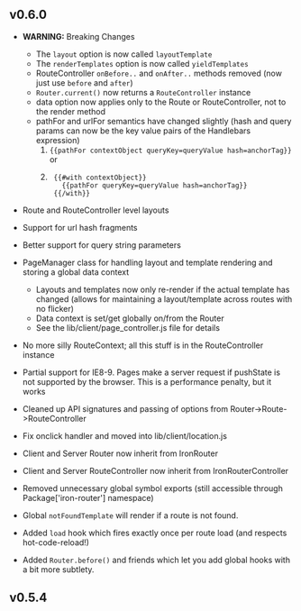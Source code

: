 ## v0.6.0

* **WARNING:** Breaking Changes
  * The `layout` option is now called `layoutTemplate`
  * The `renderTemplates` option is now called `yieldTemplates`
  * RouteController `onBefore..` and `onAfter..` methods removed (now just use
    `before` and `after`)
  * `Router.current()` now returns a `RouteController` instance
  * data option now applies only to the Route or RouteController, not to the render method
  * pathFor and urlFor semantics have changed slightly (hash and query params can now be the key value pairs of the Handlebars expression)
    1. `{{pathFor contextObject queryKey=queryValue hash=anchorTag}}`
    or
    2. ```
        {{#with contextObject}} 
          {{pathFor queryKey=queryValue hash=anchorTag}}
        {{/with}}
       ```

* Route and RouteController level layouts
* Support for url hash fragments
* Better support for query string parameters
* PageManager class for handling layout and template rendering and storing a global data context
  * Layouts and templates now only re-render if the actual template has changed (allows for maintaining a layout/template across routes with no flicker)
  * Data context is set/get globally on/from the Router
  * See the lib/client/page_controller.js file for details
* No more silly RouteContext; all this stuff is in the RouteController instance
* Partial support for IE8-9. Pages make a server request if pushState is not supported by the browser. This is a performance penalty, but it works
* Cleaned up API signatures and passing of options from Router->Route->RouteController
* Fix onclick handler and moved into lib/client/location.js
* Client and Server Router now inherit from IronRouter
* Client and Server RouteController now inherit from IronRouterController
* Removed unnecessary global symbol exports (still accessible through Package['iron-router'] namespace)
* Global `notFoundTemplate` will render if a route is not found.
* Added `load` hook which fires exactly once per route load (and respects hot-code-reload!)
* Added `Router.before()` and friends which let you add global hooks with a bit more subtlety.

## v0.5.4
